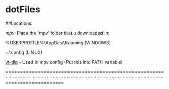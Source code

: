 # dotFiles
##Locations:


*mpv:* Place the 'mpv' folder that u downloaded in:  
  
%USERPROFILE%\AppData\Roaming  (WINDOWS) 
  
~/.config (LINUX)  
                                              
[yt-dlp](https://github.com/yt-dlp/yt-dlp) - Used in mpv config (Put this into PATH variable)

================================================================================================================================
